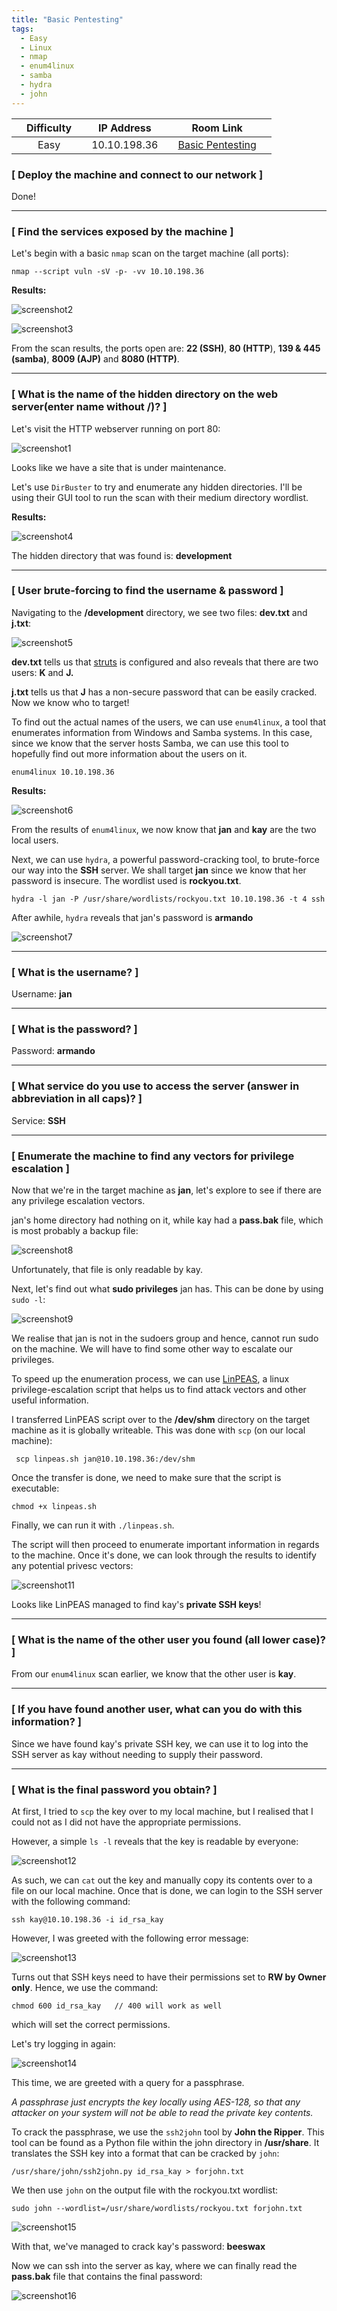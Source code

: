 ```yaml
---
title: "Basic Pentesting"
tags:
  - Easy
  - Linux
  - nmap
  - enum4linux
  - samba
  - hydra
  - john
---
```


|  | Difficulty |  |  IP Address   |  | Room Link |  |
|--| :--------: |--|:------------: |--| :--------:|--|
|  |   Easy     |  | 10.10.198.36  |  | [Basic Pentesting](https://tryhackme.com/room/basicpentestingjt) |  |

### [ Deploy the machine and connect to our network ]

Done!

---

### [ Find the services exposed by the machine ]

Let's begin with a basic `nmap` scan on the target machine (all ports):

```
nmap --script vuln -sV -p- -vv 10.10.198.36 
```

**Results:**

![screenshot2](../assets/images/basic_pentesting/screenshot2.png)

![screenshot3](../assets/images/basic_pentesting/screenshot3.png)

From the scan results, the ports open are: **22 (SSH)**, **80 (HTTP**), **139 & 445 (samba)**, **8009 (AJP)** and **8080 (HTTP)**.

---

### [ What is the name of the hidden directory on the web server(enter name without /)? ]

Let's visit the HTTP webserver running on port 80:

![screenshot1](../assets/images/basic_pentesting/screenshot1.png)

Looks like we have a site that is under maintenance.

Let's use `DirBuster` to try and enumerate any hidden directories. I'll be using their GUI tool to run the scan with their medium directory wordlist.

**Results:**

![screenshot4](../assets/images/basic_pentesting/screenshot4.png)

The hidden directory that was found is: **development**

---

### [ User brute-forcing to find the username & password ]

Navigating to the **/development** directory, we see two files: **dev.txt** and **j.txt**:

![screenshot5](../assets/images/basic_pentesting/screenshot5.png)

**dev.txt** tells us that [struts](https://struts.apache.org/) is configured and also reveals that there are two users: **K** and **J.** 

**j.txt** tells us that **J** has a non-secure password that can be easily cracked. Now we know who to target!

To find out the actual names of the users, we can use `enum4linux`, a tool that enumerates information from Windows and Samba systems. In this case, since we know that the server hosts Samba, we can use this tool to hopefully find out more information about the users on it.

```
enum4linux 10.10.198.36
```

**Results:**

![screenshot6](../assets/images/basic_pentesting/screenshot6.png)

From the results of `enum4linux`, we now know that **jan** and **kay** are the two local users.

Next, we can use `hydra`, a powerful password-cracking tool, to brute-force our way into the **SSH** server. We shall target **jan** since we know that her password is insecure. The wordlist used is **rockyou.txt**.

```
hydra -l jan -P /usr/share/wordlists/rockyou.txt 10.10.198.36 -t 4 ssh
```

After awhile, `hydra` reveals that jan's password is **armando**

![screenshot7](../assets/images/basic_pentesting/screenshot7.png)

---

### [ What is the username? ]

Username: **jan**

---

### [ What is the password? ]

Password: **armando**

---

### [ What service do you use to access the server (answer in abbreviation in all caps)? ]

Service: **SSH**

---

### [ Enumerate the machine to find any vectors for privilege escalation ]

Now that we're in the target machine as **jan**, let's explore to see if there are any privilege escalation vectors.

jan's home directory had nothing on it, while kay had a **pass.bak** file, which is most probably a backup file:

![screenshot8](../assets/images/basic_pentesting/screenshot8.png)

Unfortunately, that file is only readable by kay. 

Next, let's find out what **sudo privileges** jan has. This can be done by using `sudo -l`: 

![screenshot9](../assets/images/basic_pentesting/screenshot9.png)

We realise that jan is not in the sudoers group and hence, cannot run sudo on the machine. We will have to find some other way to escalate our privileges.

To speed up the enumeration process, we can use [LinPEAS](https://github.com/carlospolop/PEASS-ng), a linux privilege-escalation script that helps us to find attack vectors and other useful information.

I transferred LinPEAS script over to the **/dev/shm** directory on the target machine as it is globally writeable. This was done with `scp` (on our local machine):

```
 scp linpeas.sh jan@10.10.198.36:/dev/shm
```

Once the transfer is done, we need to make sure that the script is executable:

```
chmod +x linpeas.sh
```

Finally, we can run it with `./linpeas.sh`.

The script will then proceed to enumerate important information in regards to the machine. Once it's done, we can look through the results to identify any potential privesc vectors:

![screenshot11](../assets/images/basic_pentesting/screenshot11.png)

Looks like LinPEAS managed to find kay's **private SSH keys**! 

---

### [ What is the name of the other user you found (all lower case)? ]

From our `enum4linux` scan earlier, we know that the other user is **kay**.

---

### [ If you have found another user, what can you do with this information? ]

Since we have found kay's private SSH key, we can use it to log into the SSH server as kay without needing to supply their password. 

---

### [ What is the final password you obtain? ]

At first, I tried to `scp` the key over to my local machine, but I realised that I could not as I did not have the appropriate permissions. 

However, a simple `ls -l` reveals that the key is readable by everyone:

![screenshot12](../assets/images/basic_pentesting/screenshot12.png)

As such, we can `cat` out the key and manually copy its contents over to a file on our local machine. Once that is done, we can login to the SSH server with the following command:

```
ssh kay@10.10.198.36 -i id_rsa_kay
```

However, I was greeted with the following error message:

![screenshot13](../assets/images/basic_pentesting/screenshot13.png)

Turns out that SSH keys need to have their permissions set to **RW by Owner only**. Hence, we use the command:

```
chmod 600 id_rsa_kay   // 400 will work as well
```

which will set the correct permissions. 

Let's try logging in again:

![screenshot14](../assets/images/basic_pentesting/screenshot14.png)

This time, we are greeted with a query for a passphrase. 

*A passphrase just encrypts the key locally using AES-128, so that any attacker on your system will not be able to read the private key contents.*

To crack the passphrase, we use the `ssh2john` tool by **John the Ripper**. This tool can be found as a Python file within the john directory in **/usr/share**. It translates the SSH key into a format that can be cracked by `john`:

```
/usr/share/john/ssh2john.py id_rsa_kay > forjohn.txt
```

We then use `john` on the output file with the rockyou.txt wordlist:

```
sudo john --wordlist=/usr/share/wordlists/rockyou.txt forjohn.txt
```

![screenshot15](../assets/images/basic_pentesting/screenshot15.png)

With that, we've managed to crack kay's password: **beeswax**

Now we can ssh into the server as kay, where we can finally read the **pass.bak** file that contains the final password:

![screenshot16](../assets/images/basic_pentesting/screenshot16.png)

